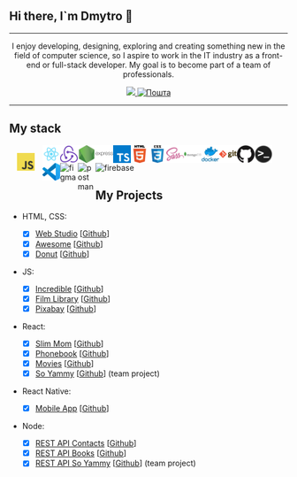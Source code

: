## Hi there, I`m Dmytro 👋

---

<div align="center">
  <p>I enjoy developing, designing, exploring and creating something new in the field of computer science, so I aspire to work in the IT industry as a front-end or full-stack developer. My goal is to become part of a team of professionals.</p>

  <a href="https://www.linkedin.com/in/moiseienkodmytro/">
       <img src="https://img.shields.io/badge/linkedin-%230077B5.svg?&style=for-the-badge&logo=linkedin&logoColor=white"/>
   </a>
   <!-- <a href="https://t.me/">
       <img src="https://img.shields.io/badge/Telegram-2CA5E0?style=for-the-badge&logo=telegram&logoColor=white"/>
   </a> -->
    <a href="mailto:moiseenkodmitriy1177@gmail.com">
       <img src="https://img.shields.io/badge/Gmail-D14836?style=for-the-badge&logo=gmail&logoColor=white" alt="Пошта"/>
    </a>
</div>

---

## My stack

<img align="left" style="padding: 14px;" alt="JavaScript" width="32px" src="https://raw.githubusercontent.com/github/explore/80688e429a7d4ef2fca1e82350fe8e3517d3494d/topics/javascript/javascript.png" />

<img align="left" alt="React" width="32px" src="https://raw.githubusercontent.com/github/explore/80688e429a7d4ef2fca1e82350fe8e3517d3494d/topics/react/react.png" />

<img align="left" src="https://raw.githubusercontent.com/devicons/devicon/master/icons/redux/redux-original.svg" alt="redux" width="32"/>

<img align="left" alt="Node.js" width="32px" src="https://raw.githubusercontent.com/github/explore/80688e429a7d4ef2fca1e82350fe8e3517d3494d/topics/nodejs/nodejs.png" />

<img align="left" src="https://raw.githubusercontent.com/devicons/devicon/master/icons/express/express-original-wordmark.svg" alt="express" width="32"/>

<img align="left" alt="TypeScript" width="32px" src="https://raw.githubusercontent.com/github/explore/80688e429a7d4ef2fca1e82350fe8e3517d3494d/topics/typescript/typescript.png" />

<img align="left" alt="HTML5" width="32px" src="https://raw.githubusercontent.com/github/explore/80688e429a7d4ef2fca1e82350fe8e3517d3494d/topics/html/html.png" />

<img align="left" alt="CSS3" width="32px" src="https://raw.githubusercontent.com/github/explore/80688e429a7d4ef2fca1e82350fe8e3517d3494d/topics/css/css.png" />

<img align="left" alt="Sass" width="32px" src="https://raw.githubusercontent.com/github/explore/80688e429a7d4ef2fca1e82350fe8e3517d3494d/topics/sass/sass.png" />

<img align="left" alt="MongoDB" width="32px" src="https://raw.githubusercontent.com/github/explore/80688e429a7d4ef2fca1e82350fe8e3517d3494d/topics/mongodb/mongodb.png" />

<img align="left" alt="Docker" width="32px" src="https://raw.githubusercontent.com/github/explore/80688e429a7d4ef2fca1e82350fe8e3517d3494d/topics/docker/docker.png" />

<img align="left" alt="Git" width="32px" src="https://raw.githubusercontent.com/github/explore/80688e429a7d4ef2fca1e82350fe8e3517d3494d/topics/git/git.png" />

<img align="left" alt="GitHub" width="32px" src="https://raw.githubusercontent.com/github/explore/78df643247d429f6cc873026c0622819ad797942/topics/github/github.png" />

<img align="left" alt="Terminal" width="32px" src="https://raw.githubusercontent.com/github/explore/80688e429a7d4ef2fca1e82350fe8e3517d3494d/topics/terminal/terminal.png" />

<img align="left" alt="Visual Studio Code" width="32px" src="https://raw.githubusercontent.com/github/explore/80688e429a7d4ef2fca1e82350fe8e3517d3494d/topics/visual-studio-code/visual-studio-code.png" />

<img align="left" src="https://www.vectorlogo.zone/logos/figma/figma-icon.svg" alt="figma" width="32"/>

<img align="left" src="https://www.vectorlogo.zone/logos/getpostman/getpostman-icon.svg" alt="postman" width="32"/>

<img src="https://www.vectorlogo.zone/logos/firebase/firebase-icon.svg" alt="firebase" width="32"/>

## My Projects

- HTML, CSS:

  - [x] [Web Studio](https://dmytro1117.github.io/web-studio/) [[Github](https://github.com/Dmytro1117/web-studio)]
  - [x] [Awesome](https://dmytro1117.github.io/awesome-html-css/) [[Github](https://github.com/Dmytro1117/awesome-html-css)]
  - [x] [Donut](https://dmytro1117.github.io/oh-my-donut/) [[Github](https://github.com/Dmytro1117/oh-my-donut)]

- JS:

  - [x] [Incredible](https://dmytro1117.github.io/incredible-js/) [[Github](https://github.com/Dmytro1117/incredible-js)]
  - [x] [Film Library](https://dmytro1117.github.io/film-library/) [[Github](https://github.com/Dmytro1117/film-library)]
  - [x] [Pixabay](https://dmytro1117.github.io/java-script-course/) [[Github](https://github.com/Dmytro1117/java-script-course)]

- React:

  - [x] [Slim Mom](https://dmytro1117.github.io/Slim-Mom-by-JERALDIC/) [[Github](https://github.com/Dmytro1117/Slim-Mom-by-JERALDIC)]
  - [x] [Phonebook](https://dmytro1117.github.io/goit-react-hw-08-phonebook/) [[Github](https://github.com/Dmytro1117/goit-react-hw-08-phonebook)]
  - [x] [Movies](https://dmytro1117.github.io/goit-react-hw-05-movies/) [[Github](https://github.com/Dmytro1117/goit-react-hw-05-movies)]
  - [x] [So Yammy](https://dmytro1117.github.io/So-Yummy/) [[Github](https://github.com/Dmytro1117/So-Yummy)] (team project)

- React Native:

  - [x] [Mobile App](https://expo.dev/@dmytro17/react-native-social-app) [[Github](https://github.com/Dmytro1117/react-native-social-app)]

- Node:

  - [x] [REST API Contacts](https://test-back-lp20.onrender.com/api-docs/) [[Github](https://github.com/Dmytro1117/node.js-course)]
  - [x] [REST API Books](https://github.com/Dmytro1117/magic-node.js) [[Github](https://github.com/Dmytro1117/magic-node.js)]
  - [x] [REST API So Yammy](https://so-yummy.onrender.com/api-docs/#/) [[Github](https://github.com/Dima-Davidenko/So-Yammy-backend)] (team project)

